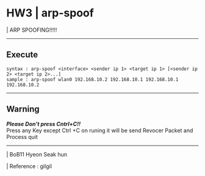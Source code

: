 # HW3 | arp-spoof

| ARP SPOOFING!!!!!

---
## Execute
```
syntax : arp-spoof <interface> <sender ip 1> <target ip 1> [<sender ip 2> <target ip 2>...]
sample : arp-spoof wlan0 192.168.10.2 192.168.10.1 192.168.10.1 192.168.10.2

```
---
## Warning
_**Please Don't press Cntrl+C!!**_<br>
Press any Key except Ctrl +C on runing it will be send Revocer Packet and Process quit 


---
| BoB11 Hyeon Seak hun

| Reference : gilgil

